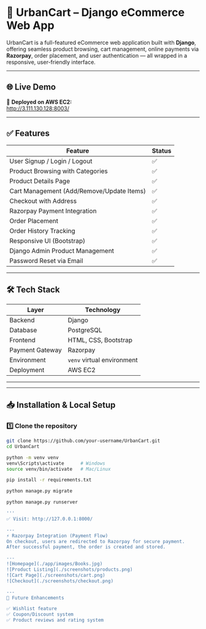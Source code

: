 # 🛒 UrbanCart – Django eCommerce Web App

UrbanCart is a full-featured eCommerce web application built with **Django**, offering seamless product browsing, cart management, online payments via **Razorpay**, order placement, and user authentication — all wrapped in a responsive, user-friendly interface.

---

## 🌐 Live Demo
🚀 **Deployed on AWS EC2:**  
http://3.111.130.128:8003/

---

## ✅ Features

| Feature                                      | Status |
|---------------------------------------------|--------|
| User Signup / Login / Logout                | ✅     |
| Product Browsing with Categories            | ✅     |
| Product Details Page                        | ✅     |
| Cart Management (Add/Remove/Update Items)   | ✅     |
| Checkout with Address                       | ✅     |
| Razorpay Payment Integration                | ✅     |
| Order Placement                             | ✅     |
| Order History Tracking                      | ✅     |
| Responsive UI (Bootstrap)                   | ✅     |
| Django Admin Product Management             | ✅     |
| Password Reset via Email                    | ✅     |

---

## 🛠 Tech Stack

| Layer          | Technology     |
|----------------|---------------|
| Backend        | Django         |
| Database       | PostgreSQL     |
| Frontend       | HTML, CSS, Bootstrap |
| Payment Gateway| Razorpay       |
| Environment    | `venv` virtual environment |
| Deployment     | AWS EC2        |

---


---

## 📥 Installation & Local Setup

### 1️⃣ Clone the repository
```bash
git clone https://github.com/your-username/UrbanCart.git
cd UrbanCart

python -m venv venv
venv\Scripts\activate      # Windows
source venv/bin/activate   # Mac/Linux

pip install -r requirements.txt

python manage.py migrate

python manage.py runserver

'''
✅ Visit: http://127.0.0.1:8000/

---
⚡ Razorpay Integration (Payment Flow)
On checkout, users are redirected to Razorpay for secure payment.
After successful payment, the order is created and stored.

---
![Homepage](./app/images/Books.jpg)
![Product Listing](./screenshots/products.png)
![Cart Page](./screenshots/cart.png)
![Checkout](./screenshots/checkout.png)

---
📅 Future Enhancements

✅ Wishlist feature
✅ Coupon/Discount system
✅ Product reviews and rating system